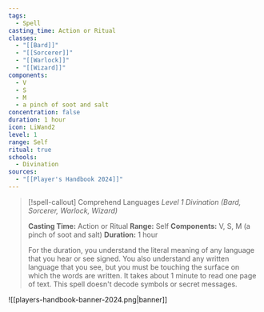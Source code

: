 ```yaml
---
tags:
  - Spell
casting_time: Action or Ritual
classes:
  - "[[Bard]]"
  - "[[Sorcerer]]"
  - "[[Warlock]]"
  - "[[Wizard]]"
components:
  - V
  - S
  - M
  - a pinch of soot and salt
concentration: false
duration: 1 hour
icon: LiWand2
level: 1
range: Self
ritual: true
schools:
  - Divination
sources: 
  - "[[Player's Handbook 2024]]"
---
```

>[!spell-callout] Comprehend Languages
>_Level 1 Divination (Bard, Sorcerer, Warlock, Wizard)_
>
>**Casting Time:** Action or Ritual
>**Range:** Self
>**Components:** V, S, M (a pinch of soot and salt)
>**Duration:** 1 hour
>
>For the duration, you understand the literal meaning of any language that you hear or see signed. You also understand any written language that you see, but you must be touching the surface on which the words are written. It takes about 1 minute to read one page of text. This spell doesn't decode symbols or secret messages.


![[players-handbook-banner-2024.png|banner]]